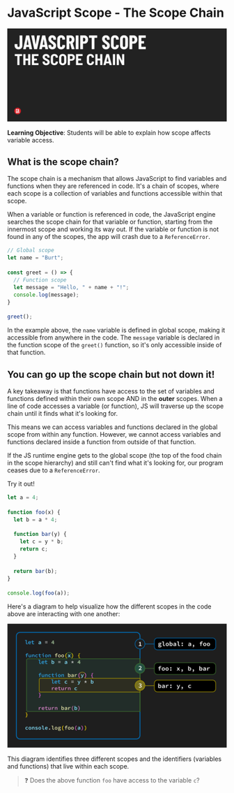 # JavaScript Scope - The Scope Chain

![Hero image](./assets/hero.png)

**Learning Objective**: Students will be able to explain how scope affects variable access.

## What is the scope chain?

The scope chain is a mechanism that allows JavaScript to find variables and functions when they are referenced in code. It's a chain of scopes, where each scope is a collection of variables and functions accessible within that scope.

When a variable or function is referenced in code, the JavaScript engine searches the scope chain for that variable or function, starting from the innermost scope and working its way out. If the variable or function is not found in any of the scopes, the app will crash due to a `ReferenceError`.

```js
// Global scope
let name = "Burt";

const greet = () => {
  // Function scope
  let message = "Hello, " + name + "!";
  console.log(message);
}

greet();
```

In the example above, the `name` variable is defined in global scope, making it accessible from anywhere in the code. The `message` variable is declared in the function scope of the `greet()` function, so it's only accessible inside of that function. 

## You can go up the scope chain but not down it!

A key takeaway is that functions have access to the set of variables and functions defined within their own scope AND in the **outer** scopes. When a line of code accesses a variable (or function), JS will traverse up the scope chain until it finds what it's looking for.

This means we can access variables and functions declared in the global scope from within any function. However, we cannot access variables and functions declared inside a function from outside of that function.

If the JS runtime engine gets to the global scope (the top of the food chain in the scope hierarchy) and still can't find what it's looking for, our program ceases due to a `ReferenceError`.

Try it out!

```js
let a = 4;

function foo(x) {
  let b = a * 4;

  function bar(y) {
    let c = y * b;
    return c;
  }

  return bar(b);
}

console.log(foo(a));
```

Here's a diagram to help visualize how the different scopes in the code above are interacting with one another: 

![Scope example](./assets/scope.png)

This diagram identifies three different scopes and the identifiers (variables and functions) that live within each scope.

> ❓ Does the above function `foo` have access to the variable `c`?
